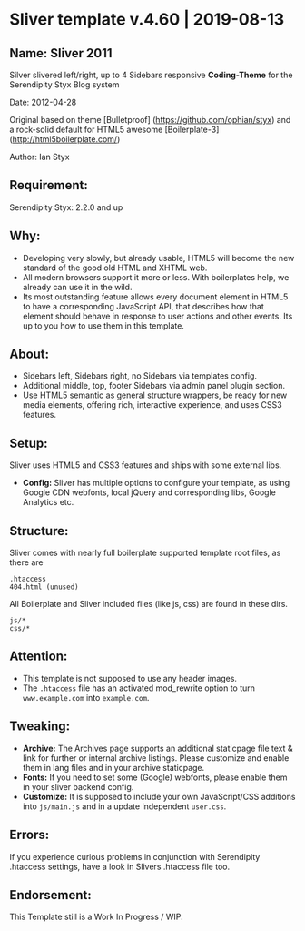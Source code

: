 Sliver template v.4.60 | 2019-08-13
===

## Name: Sliver 2011

Silver slivered left/right, up to 4 Sidebars responsive **Coding-Theme** for the Serendipity Styx Blog system

Date: 2012-04-28

Original based on theme [Bulletproof] (https://github.com/ophian/styx) and a rock-solid default for HTML5 awesome [Boilerplate-3] (http://html5boilerplate.com/)

Author: Ian Styx

## Requirement:

Serendipity Styx: 2.2.0 and up

## Why:

* Developing very slowly, but already usable, HTML5 will become the new standard of the good old HTML and XHTML web.
* All modern browsers support it more or less. With boilerplates help, we already can use it in the wild.
* Its most outstanding feature allows every document element in HTML5 to have a corresponding JavaScript API, that describes how that element should behave in response to user actions and other events. Its up to you how to use them in this template.

## About:

* Sidebars left, Sidebars right, no Sidebars via templates config.
* Additional middle, top, footer Sidebars via admin panel plugin section.
* Use HTML5 semantic as general structure wrappers, be ready for new media elements, offering rich, interactive experience, and uses CSS3 features.

## Setup:

Sliver uses HTML5 and CSS3 features and ships with some external libs.

* **Config:** Sliver has multiple options to configure your template, as using Google CDN webfonts, local jQuery and corresponding libs, Google Analytics etc.

## Structure:

Sliver comes with nearly full boilerplate supported template root files, as there are

    .htaccess
    404.html (unused)

All Boilerplate and Sliver included files (like js, css) are found in these dirs.

    js/*
    css/*

## Attention:

* This template is not supposed to use any header images.
* The `.htaccess` file has an activated mod_rewrite option to turn `www.example.com` into `example.com`.

## Tweaking:

* **Archive:** The Archives page supports an additional staticpage file text & link for further or internal archive listings. Please customize and enable them in lang files and in your archive staticpage.
* **Fonts:** If you need to set some (Google) webfonts, please enable them in your sliver backend config.
* **Customize:** It is supposed to include your own JavaScript/CSS additions into `js/main.js` and in a update independent `user.css`.

## Errors:

If you experience curious problems in conjunction with Serendipity .htaccess settings, have a look in Slivers .htaccess file too.

## Endorsement:

This Template still is a Work In Progress / WIP.
